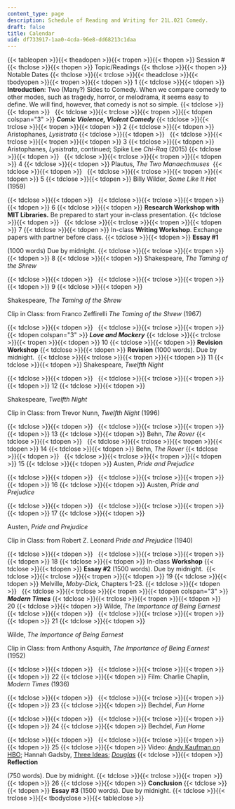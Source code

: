 ```yaml
---
content_type: page
description: Schedule of Reading and Writing for 21L.021 Comedy.
draft: false
title: Calendar
uid: df733917-1aa0-4cda-96e8-dd68213c1daa
---
```

{{< tableopen >}}{{< theadopen >}}{{< tropen >}}{{< thopen >}}
Session #
{{< thclose >}}{{< thopen >}}
Topic/Readings
{{< thclose >}}{{< thopen >}}
Notable Dates
{{< thclose >}}{{< trclose >}}{{< theadclose >}}{{< tbodyopen >}}{{< tropen >}}{{< tdopen >}}
1
{{< tdclose >}}{{< tdopen >}}
**Introduction**: Two (Many?) Sides to Comedy. When we compare comedy to other modes, such as tragedy, horror, or melodrama, it seems easy to define. We will find, however, that comedy is not so simple.
{{< tdclose >}}{{< tdopen >}}
 
{{< tdclose >}}{{< trclose >}}{{< tropen >}}{{< tdopen colspan="3" >}}
***Comic Violence, Violent Comedy***
{{< tdclose >}}{{< trclose >}}{{< tropen >}}{{< tdopen >}}
2
{{< tdclose >}}{{< tdopen >}}
Aristophanes, *Lysistrata*
{{< tdclose >}}{{< tdopen >}}
 
{{< tdclose >}}{{< trclose >}}{{< tropen >}}{{< tdopen >}}
3
{{< tdclose >}}{{< tdopen >}}
Aristophanes, *Lysistrata*, continued; Spike Lee *Chi-Raq* (2015)
{{< tdclose >}}{{< tdopen >}}
 
{{< tdclose >}}{{< trclose >}}{{< tropen >}}{{< tdopen >}}
4
{{< tdclose >}}{{< tdopen >}}
Plautus, *The Two Manaechmuses* 
{{< tdclose >}}{{< tdopen >}}
 
{{< tdclose >}}{{< trclose >}}{{< tropen >}}{{< tdopen >}}
5
{{< tdclose >}}{{< tdopen >}}
Billy Wilder, *Some Like It Hot* (1959)  

{{< tdclose >}}{{< tdopen >}}
 
{{< tdclose >}}{{< trclose >}}{{< tropen >}}{{< tdopen >}}
6
{{< tdclose >}}{{< tdopen >}}
**Research Workshop with MIT Libraries.** Be prepared to start your in-class presentation.
{{< tdclose >}}{{< tdopen >}}
 
{{< tdclose >}}{{< trclose >}}{{< tropen >}}{{< tdopen >}}
7
{{< tdclose >}}{{< tdopen >}}
In-class **Writing Workshop**. Exchange papers with partner before class.
{{< tdclose >}}{{< tdopen >}}
**Essay #1** 

(1000 words) Due by midnight.
{{< tdclose >}}{{< trclose >}}{{< tropen >}}{{< tdopen >}}
8
{{< tdclose >}}{{< tdopen >}}
Shakespeare, *The Taming of the Shrew*  

{{< tdclose >}}{{< tdopen >}}
 
{{< tdclose >}}{{< trclose >}}{{< tropen >}}{{< tdopen >}}
9
{{< tdclose >}}{{< tdopen >}}

Shakespeare, *The Taming of the Shrew*  

Clip in Class: from Franco Zeffirelli *The Taming of the Shrew* (1967)

{{< tdclose >}}{{< tdopen >}}
 
{{< tdclose >}}{{< trclose >}}{{< tropen >}}{{< tdopen colspan="3" >}}
***Love and Mockery***
{{< tdclose >}}{{< trclose >}}{{< tropen >}}{{< tdopen >}}
10
{{< tdclose >}}{{< tdopen >}}
**Revision Workshop**
{{< tdclose >}}{{< tdopen >}}
**Revision** (1000 words). Due by midnight. 
{{< tdclose >}}{{< trclose >}}{{< tropen >}}{{< tdopen >}}
11
{{< tdclose >}}{{< tdopen >}}
Shakespeare, *Twelfth Night*  

{{< tdclose >}}{{< tdopen >}}
 
{{< tdclose >}}{{< trclose >}}{{< tropen >}}{{< tdopen >}}
12
{{< tdclose >}}{{< tdopen >}}

Shakespeare, *Twelfth Night*  

Clip in Class: from Trevor Nunn, *Twelfth Night* (1996)

{{< tdclose >}}{{< tdopen >}}
 
{{< tdclose >}}{{< trclose >}}{{< tropen >}}{{< tdopen >}}
13
{{< tdclose >}}{{< tdopen >}}
Behn, *The Rover*
{{< tdclose >}}{{< tdopen >}}
 
{{< tdclose >}}{{< trclose >}}{{< tropen >}}{{< tdopen >}}
14
{{< tdclose >}}{{< tdopen >}}
Behn, *The Rover*
{{< tdclose >}}{{< tdopen >}}
 
{{< tdclose >}}{{< trclose >}}{{< tropen >}}{{< tdopen >}}
15
{{< tdclose >}}{{< tdopen >}}
Austen, *Pride and Prejudice*  

{{< tdclose >}}{{< tdopen >}}
 
{{< tdclose >}}{{< trclose >}}{{< tropen >}}{{< tdopen >}}
16
{{< tdclose >}}{{< tdopen >}}
Austen, *Pride and Prejudice*  

{{< tdclose >}}{{< tdopen >}}
 
{{< tdclose >}}{{< trclose >}}{{< tropen >}}{{< tdopen >}}
17
{{< tdclose >}}{{< tdopen >}}

Austen, *Pride and Prejudice*  

Clip in Class: from Robert Z. Leonard *Pride and Prejudice* (1940)

{{< tdclose >}}{{< tdopen >}}
 
{{< tdclose >}}{{< trclose >}}{{< tropen >}}{{< tdopen >}}
18
{{< tdclose >}}{{< tdopen >}}
In-class **Workshop**
{{< tdclose >}}{{< tdopen >}}
**Essay #2** (1500 words). Due by midnight. 
{{< tdclose >}}{{< trclose >}}{{< tropen >}}{{< tdopen >}}
19
{{< tdclose >}}{{< tdopen >}}
Melville, *Moby-Dick,* Chapters 1-23.
{{< tdclose >}}{{< tdopen >}}
 
{{< tdclose >}}{{< trclose >}}{{< tropen >}}{{< tdopen colspan="3" >}}
***Modern Times***
{{< tdclose >}}{{< trclose >}}{{< tropen >}}{{< tdopen >}}
20
{{< tdclose >}}{{< tdopen >}}
Wilde, *The Importance of Being Earnest*
{{< tdclose >}}{{< tdopen >}}
 
{{< tdclose >}}{{< trclose >}}{{< tropen >}}{{< tdopen >}}
21
{{< tdclose >}}{{< tdopen >}}

Wilde, *The Importance of Being Earnest*  

Clip in Class: from Anthony Asquith, *The Importance of Being Earnest* (1952)

{{< tdclose >}}{{< tdopen >}}
 
{{< tdclose >}}{{< trclose >}}{{< tropen >}}{{< tdopen >}}
22
{{< tdclose >}}{{< tdopen >}}
Film: Charlie Chaplin, *Modern Times* (1936)  

{{< tdclose >}}{{< tdopen >}}
 
{{< tdclose >}}{{< trclose >}}{{< tropen >}}{{< tdopen >}}
23
{{< tdclose >}}{{< tdopen >}}
Bechdel, *Fun Home*  

{{< tdclose >}}{{< tdopen >}}
 
{{< tdclose >}}{{< trclose >}}{{< tropen >}}{{< tdopen >}}
24
{{< tdclose >}}{{< tdopen >}}
Bechdel, *Fun Home*  

{{< tdclose >}}{{< tdopen >}}
 
{{< tdclose >}}{{< trclose >}}{{< tropen >}}{{< tdopen >}}
25
{{< tdclose >}}{{< tdopen >}}
Video: [Andy Kaufman on HBO](https://www.youtube.com/watch?v=f3UG8jP3A8M&feature=emb_title); Hannah Gadsby, [Three Ideas](https://www.youtube.com/watch?v=87qLWFZManA); [*Douglas*](https://www.youtube.com/watch?v=5lXbpgU9OWk)
{{< tdclose >}}{{< tdopen >}}
**Reflection** 

(750 words). Due by midnight.
{{< tdclose >}}{{< trclose >}}{{< tropen >}}{{< tdopen >}}
26
{{< tdclose >}}{{< tdopen >}}
**Conclusion**
{{< tdclose >}}{{< tdopen >}}
**Essay #3** (1500 words). Due by midnight.
{{< tdclose >}}{{< trclose >}}{{< tbodyclose >}}{{< tableclose >}}